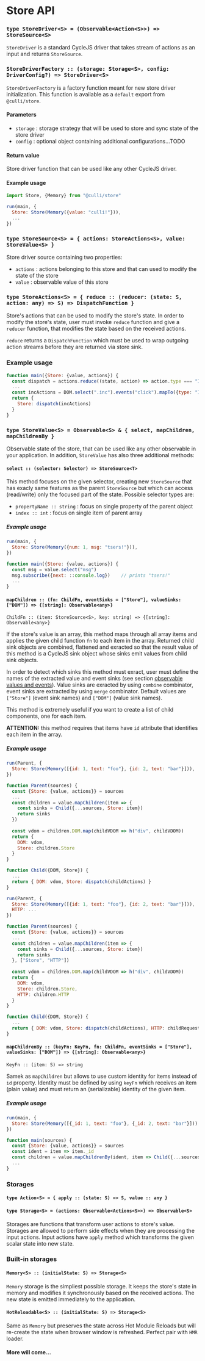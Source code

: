 # Store API

### `type StoreDriver<S> = (Observable<Action<S>>) => StoreSource<S>`

`StoreDriver` is a standard CycleJS driver that takes stream of actions as
an input and returns `StoreSource`. 

### `StoreDriverFactory :: (storage: Storage<S>, config: DriverConfig?) => StoreDriver<S>`

`StoreDriverFactory` is a factory function meant for new store driver initialization.
This function is available as a `default` export from `@culli/store`.

#### Parameters

  * `storage` : storage strategy that will be used to store and sync state of
    the store driver
  * `config` : optional object containing additional configurations...TODO
  
#### Return value
 
Store driver function that can be used like any other CycleJS driver.

#### Example usage
```js
import Store, {Memory} from "@culli/store"

run(main, {
  Store: Store(Memory({value: "culli!"})),
  ...
})
```

### `type StoreSource<S> = { actions: StoreActions<S>, value: StoreValue<S> }`

Store driver source containing two properties:

  * `actions` : actions belonging to this store and that can used to modify the
    state of the store
  * `value` : observable value of this store
  

### `type StoreActions<S> = { reduce :: (reducer: (state: S, action: any) => S) => DispatchFunction }`

Store's actions that can be used to modify the store's state. In order to modify the store's state,
user must invoke `reduce` function and give a `reducer` function, that modifies the state based on
the received actions. 

`reduce` returns a `DispatchFunction` which must be used to wrap outgoing action streams
before they are returned via store sink.

### Example usage
```js
function main({Store: {value, actions}) {
  const dispatch = actions.reduce((state, action) => action.type === "INC" ? state + 1 : state)
  ...
  const incActions = DOM.select(".inc").events("click").mapTo({type: "INC"})
  return {
    Store: dispatch(incActions)
  }
}
```

### `type StoreValue<S> = Observable<S> & { select, mapChildren, mapChildrenBy }`

Observable state of the store, that can be used like any other observable in your
application. In addition, `StoreValue` has also three additional methods:

#### `select :: (selector: Selector) => StoreSource<T>`

This method focuses on the given selector, creating new `StoreSource` that has 
exacly same features as the parent `StoreSource` but which can access (read/write) 
only the focused part of the state. Possible selector types are:
  
  * `propertyName :: string` : focus on single property of the parent object
  * `index :: int` : focus on single item of parent array

##### Example usage
```js
run(main, {
  Store: Store(Memory({num: 1, msg: "tsers!"})),
})

function main({Store: {value, actions}) {
  const msg = value.select("msg")
  msg.subscribe({next: ::console.log})    // prints "tsers!"
  ...
}

```
      
#### `mapChildren :: (fn: ChildFn, eventSinks = ["Store"], valueSinks: ["DOM"]) => {[string]: Observable<any>}` 
```
ChildFn :: (item: StoreSource<S>, key: string) => {[string]: Observable<any>}
```

If the store's value is an array, this method maps through all array items and applies
the given child function `fn` to each item in the array. Returned child sink objects are
combined, flattened and exracted so that the result value of this method is a 
CycleJS sink object whose sinks emit values from child sink objects.

In order to detect which sinks this method must exract, user must define the names
of the extracted value and event sinks (see section [observable values and events](TODO)).
Value sinks are exracted by using `combine` combinator, event sinks are extracted
by using `merge` combinator. Default values are `["Store"]` (event sink names) and
`["DOM"]` (value sink names).


This method is extremely useful if you want to create a list of child components,
one for each item.

**ATTENTION:** this method requires that items have `id` attribute that identifies
each item in the array.

##### Example usage
```js
run(Parent, {
  Store: Store(Memory([{id: 1, text: "foo"}, {id: 2, text: "bar"}])),
})

function Parent(sources) {
  const {Store: {value, actions}} = sources
  ...
  const children = value.mapChildren(item => {
    const sinks = Child({...sources, Store: item})
    return sinks
  })
  
  const vdom = children.DOM.map(childVDOM => h("div", childVDOM))
  return {
    DOM: vdom,
    Store: children.Store
  }
}

function Child({DOM, Store}) {
  ...
  return { DOM: vdom, Store: dispatch(childActions) }
}
```

```js 
run(Parent, {
  Store: Store(Memory([{id: 1, text: "foo"}, {id: 2, text: "bar"}])),
  HTTP: ...
})

function Parent(sources) {
  const {Store: {value, actions}} = sources
  ...
  const children = value.mapChildren(item => {
    const sinks = Child({...sources, Store: item})
    return sinks
  }, ["Store", "HTTP"])
  
  const vdom = children.DOM.map(childVDOM => h("div", childVDOM))
  return {
    DOM: vdom,
    Store: children.Store,
    HTTP: children.HTTP
  }
}

function Child({DOM, Store}) {
  ...
  return { DOM: vdom, Store: dispatch(childActions), HTTP: childRequests }
}
```


#### `mapChildrenBy :: (keyFn: KeyFn, fn: ChildFn, eventSinks = ["Store"], valueSinks: ["DOM"]) => {[string]: Observable<any>}` 
```
KeyFn :: (item: S) => string
```

Samek as `mapChildren` but allows to use custom identity for items instead of `id` property.
Identity must be defined by using `keyFn` which receives an item (plain value) and must return
an (serializable) identity of the given item.

##### Example usage
```js
run(main, {
  Store: Store(Memory([{_id: 1, text: "foo"}, {_id: 2, text: "bar"}])),
})

function main(sources) {
  const {Store: {value, actions}} = sources
  const ident = item => item._id
  const children = value.mapChildrenBy(ident, item => Child({...sources, Store: item}))
  ...
}
```


### Storages
#### `type Action<S> = { apply :: (state: S) => S, value :: any }`
#### `type Storage<S> = (actions: Observable<Actions<S>>) => Observable<S>`

Storages are functions that transform user actions to store's value. Storages are allowed to 
perform side effects when they are processing the input actions. Input actions have `apply` method
which transforms the given scalar state into new state.

### Built-in storages

#### `Memory<S> :: (initialState: S) => Storage<S>`

`Memory` storage is the simpliest possible storage. It keeps the store's state in memory and
modifies it synchronously based on the received actions. The new state is emitted immediately
to the application.

#### `HotReloadable<S> :: (initialState: S) => Storage<S>`

Same as `Memory` but preserves the state across Hot Module Reloads but will re-create the
state when browser window is refreshed. Perfect pair with `HMR` loader.

#### More will come...
